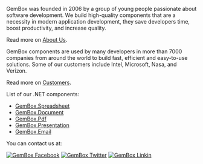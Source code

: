 GemBox was founded in 2006 by a group of young people passionate about software development. We build high-quality components that are a necessity in modern application development, they save developers time, boost productivity, and increase quality.

Read more on [About Us](https://www.gemboxsoftware.com/company/about-us).

GemBox components are used by many developers in more than 7000 companies from around the world to build fast, efficient and easy-to-use solutions. Some of our customers include Intel, Microsoft, Nasa, and Verizon.

Read more on [Customers](https://www.gemboxsoftware.com/company/customers).

List of our .NET components:

- [GemBox.Spreadsheet](https://www.gemboxsoftware.com/spreadsheet)
- [GemBox.Document](https://www.gemboxsoftware.com/document)
- [GemBox.Pdf](https://www.gemboxsoftware.com/pdf)
- [GemBox.Presentation](https://www.gemboxsoftware.com/presentation)
- [GemBox.Email](https://www.gemboxsoftware.com/email)

You can contact us at:

[![GemBox Facebook](https://img.shields.io/badge/Facebook-4267B2?style=for-the-badge&logo=facebook&logoColor=white)](https://www.facebook.com/GemBoxLtd)
[![GemBox Twitter](https://img.shields.io/badge/Twitter-1DA1F2?style=for-the-badge&logo=twitter&logoColor=white)](https://twitter.com/GemBoxLtd)
[![GemBox Linkin](https://img.shields.io/badge/LinkedIn-0077B5?style=for-the-badge&logo=linkedin&logoColor=white)](https://www.linkedin.com/company/GemBoxLtd)
